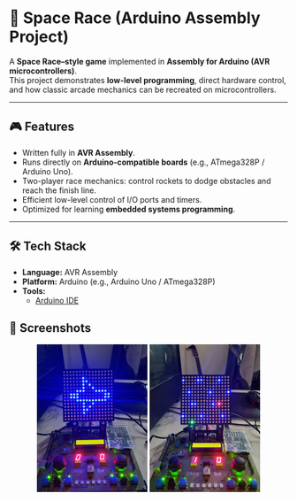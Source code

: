 # 🚀 Space Race (Arduino Assembly Project)

A **Space Race–style game** implemented in **Assembly for Arduino (AVR microcontrollers)**.  
This project demonstrates **low-level programming**, direct hardware control, and how classic arcade mechanics can be recreated on microcontrollers.

---

## 🎮 Features

- Written fully in **AVR Assembly**.  
- Runs directly on **Arduino-compatible boards** (e.g., ATmega328P / Arduino Uno).  
- Two-player race mechanics: control rockets to dodge obstacles and reach the finish line.  
- Efficient low-level control of I/O ports and timers.  
- Optimized for learning **embedded systems programming**.  

---

## 🛠️ Tech Stack

- **Language:** AVR Assembly  
- **Platform:** Arduino (e.g., Arduino Uno / ATmega328P)  
- **Tools:**  
  - [Arduino IDE](https://www.arduino.cc/en/software)

## 📸 Screenshots  

<p align="center">
  <img src="./screenshots/pic1.jpeg" alt="Start" width="200"/>
  <img src="./screenshots/pic4.jpeg" alt="Game" width="200"/>
</p>
